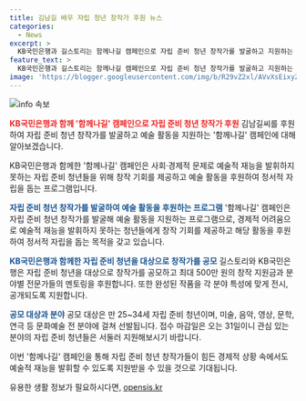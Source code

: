 ```yaml
---
title: 김남길 배우 자립 청년 창작가 후원 뉴스
categories:
  - News
excerpt: >
  KB국민은행과 길스토리는 함께나길 캠페인으로 자립 준비 청년 창작가를 발굴하고 지원하는 프로그램을 전개하며, 최대 500만 원의 창작 지원금과 전문가 멘토링을 제공한다. 김남길씨는 이를 통해 예술적 재능을 가진 자립 준비 청년들에게 정서적 자립을 돕고자 한다고 밝혔다. 이들은 미술, 음악, 영상, 문학, 연극 등 모든 분야의 참가자를 대상으로 하며, 참가 신청은 오는 31일까지 가능하다.
feature_text: >
  KB국민은행과 길스토리는 함께나길 캠페인으로 자립 준비 청년 창작가를 발굴하고 지원하는 프로그램을 전개하며, 최대 500만 원의 창작 지원금과 전문가 멘토링을 제공한다. 김남길씨는 이를 통해 예술적 재능을 가진 자립 준비 청년들에게 정서적 자립을 돕고자 한다고 밝혔다. 이들은 미술, 음악, 영상, 문학, 연극 등 모든 분야의 참가자를 대상으로 하며, 참가 신청은 오는 31일까지 가능하다.
image: 'https://blogger.googleusercontent.com/img/b/R29vZ2xl/AVvXsEixyZcFfHzMRdzZMjFBmAUKJYCLCGyLL1o632UiGVXcaFdKo_bkvkuCioo0uUKlGfBVcT3P84aROyZIXSBEx3Aw5nCQ3pTgDom1WDC4m8eifvWiAmWEEVb4x6G_l8C0QH225ldMjyaFvpxGEBGNO37VmDTDMHGhJPq73UglMfDca1-0aw/s1600/blogspot.png'
---
```


<p><img src="https://blogger.googleusercontent.com/img/b/R29vZ2xl/AVvXsEixyZcFfHzMRdzZMjFBmAUKJYCLCGyLL1o632UiGVXcaFdKo_bkvkuCioo0uUKlGfBVcT3P84aROyZIXSBEx3Aw5nCQ3pTgDom1WDC4m8eifvWiAmWEEVb4x6G_l8C0QH225ldMjyaFvpxGEBGNO37VmDTDMHGhJPq73UglMfDca1-0aw/s1600/blogspot.png" alt="info 속보" /></p>

<p><b><span style="color: #ee2323;">KB국민은행과 함께 '함께나길' 캠페인으로 자립 준비 청년 창작가 후원</span></b>
김남길씨를 후원하여 자립 준비 청년 창작가를 발굴하고 예술 활동을 지원하는 '함께나길' 캠페인에 대해 알아보겠습니다.</p>

<p>KB국민은행과 함께한 '함께나길' 캠페인은 사회·경제적 문제로 예술적 재능을 발휘하지 못하는 자립 준비 청년들을 위해 창작 기회를 제공하고 예술 활동을 후원하여 정서적 자립을 돕는 프로그램입니다.</p>

<p><b><span style="color: #1a5490;">자립 준비 청년 창작가를 발굴하여 예술 활동을 후원하는 프로그램</span></b>
'함께나길' 캠페인은 자립 준비 청년 창작가를 발굴해 예술 활동을 지원하는 프로그램으로, 경제적 어려움으로 예술적 재능을 발휘하지 못하는 청년들에게 창작 기회를 제공하고 해당 활동을 후원하여 정서적 자립을 돕는 목적을 갖고 있습니다.</p>

<p><b><span style="color: #1a5490;">KB국민은행과 함께한 자립 준비 청년을 대상으로 창작가를 공모</span></b>
길스토리와 KB국민은행은 자립 준비 청년을 대상으로 창작가를 공모하고 최대 500만 원의 창작 지원금과 분야별 전문가들의 멘토링을 후원합니다. 또한 완성된 작품을 각 분야 특성에 맞게 전시, 공개되도록 지원합니다.</p>

<p><b><span style="color: #1a5490;">공모 대상과 분야</span></b>
공모 대상은 만 25~34세 자립 준비 청년이며, 미술, 음악, 영상, 문학, 연극 등 문화예술 전 분야에 걸쳐 선발됩니다. 접수 마감일은 오는 31일이니 관심 있는 분야의 자립 준비 청년들은 서둘러 지원해보시기 바랍니다. </p>

<p>이번 '함께나길' 캠페인을 통해 자립 준비 청년 창작가들이 힘든 경제적 상황 속에서도 예술적 재능을 발휘할 수 있도록 지원받을 수 있을 것으로 기대됩니다.</p>
유용한 생활 정보가 필요하시다면, <a href="https://opensis.kr" rel="dofollow">opensis.kr</a>


